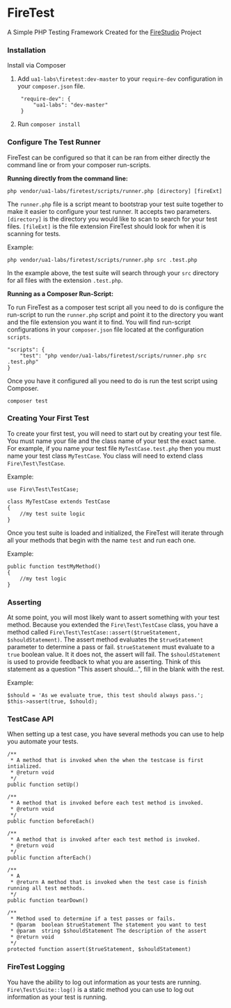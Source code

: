 # FireTest

A Simple PHP Testing Framework Created for the [FireStudio](https://github.com/ua1-labs/firestudio) Project

### Installation

Install via Composer

1. Add `ua1-labs\firetest:dev-master` to your `require-dev` configuration in your `composer.json` file.

        "require-dev": {
            "ua1-labs": "dev-master"
        }

2. Run `composer install`

### Configure The Test Runner

FireTest can be configured so that it can be ran from either directly the command line or from your composer run-scripts.

**Running directly from the command line:**

    php vendor/ua1-labs/firetest/scripts/runner.php [directory] [fireExt]

The `runner.php` file is a script meant to bootstrap your test suite together to make it easier to configure your test runner. It accepts two parameters. `[directory]` is the directory you would like to scan to search for your test files. `[fileExt]` is the file extension FireTest should look for when it is scanning for tests.

Example:

    php vendor/ua1-labs/firetest/scripts/runner.php src .test.php

In the example above, the test suite will search through your `src` directory for all files with the extension `.test.php`.

**Running as a Composer Run-Script:**

To run FireTest as a composer test script all you need to do is configure the run-script to run the `runner.php` script and point it to the directory you want and the file extension you want it to find. You will find run-script configurations in your `composer.json` file located at the configuration `scripts`.

    "scripts": {
        "test": "php vendor/ua1-labs/firetest/scripts/runner.php src .test.php"
    }

Once you have it configured all you need to do is run the test script using Composer.

    composer test

### Creating Your First Test

To create your first test, you will need to start out by creating your test file. You must name your file and the class name of your test the exact same. For example, if you name your test file `MyTestCase.test.php` then you must name your test class `MyTestCase`. You class will need to extend class `Fire\Test\TestCase`.

Example:

    use Fire\Test\TestCase;

    class MyTestCase extends TestCase
    {
        //my test suite logic
    }

Once you test suite is loaded and initialized, the FireTest will iterate through all your methods that begin with the name `test` and run each one.

Example:

    public function testMyMethod()
    {
        //my test logic
    }

### Asserting

At some point, you will most likely want to assert something with your test method. Because you extended the `Fire\Test\TestCase` class, you have a method called `Fire\Test\TestCase::assert($trueStatement, $shouldStatement)`. The assert method evaluates the `$trueStatement` parameter to determine a pass or fail. `$trueStatement` must evaluate to a `true` boolean value. It it does not, the assert will fail. The `$shouldStatement` is used to provide feedback to what you are asserting. Think of this statement as a question "This assert should...", fill in the blank with the rest.

Example:

    $should = 'As we evaluate true, this test should always pass.';
    $this->assert(true, $should);

### TestCase API

When setting up a test case, you have several methods you can use to help you automate your tests.

    /**
     * A method that is invoked when the when the testcase is first intialized.
     * @return void
     */
    public function setUp()

    /**
     * A method that is invoked before each test method is invoked.
     * @return void
     */
    public function beforeEach()

    /**
     * A method that is invoked after each test method is invoked.
     * @return void
     */
    public function afterEach()

    /**
     * A
     * @return A method that is invoked when the test case is finish running all test methods.
     */
    public function tearDown()

    /**
     * Method used to determine if a test passes or fails.
     * @param  boolean $trueStatement The statement you want to test
     * @param  string $shouldStatement The description of the assert
     * @return void
     */
    protected function assert($trueStatement, $shouldStatement)

### FireTest Logging

You have the ability to log out information as your tests are running. `Fire\Test\Suite::log()` is a static method you can use to log out information as your test is running.
